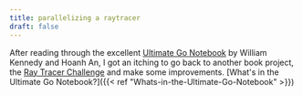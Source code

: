 ```yaml
---
title: parallelizing a raytracer
draft: false
---
```

After reading through the excellent [Ultimate Go Notebook](https://www.amazon.com/Ultimate-Go-Notebook-William-Kennedy/dp/1737384426) by William Kennedy and Hoanh An, I got an itching to go back to another book project, the [Ray Tracer Challenge](https://www.amazon.com/Ray-Tracer-Challenge-Test-Driven-Renderer/dp/1680502719) and make some improvements.
[What's in the Ultimate Go Notebook?]({{< ref "Whats-in-the-Ultimate-Go-Notebook" >}})

